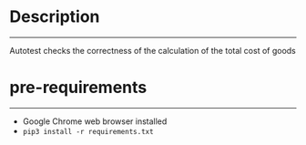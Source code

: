 # Description
***
Autotest checks the correctness of the calculation of the total cost of goods
# pre-requirements
***
* Google Chrome web browser installed
* `pip3 install -r requirements.txt`
